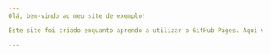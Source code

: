 ```yaml
---
Olá, bem-vindo ao meu site de exemplo!

Este site foi criado enquanto aprendo a utilizar o GitHub Pages. Aqui você encontrará testes, experimentos e conteúdos que refletem meu processo de aprendizado em desenvolvimento web e publicação de páginas online.

---
```

